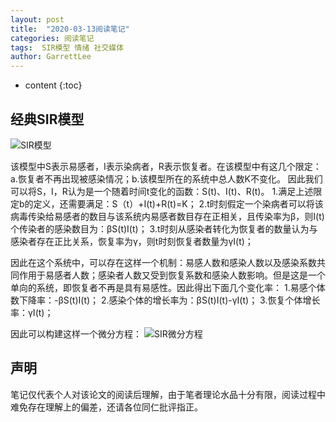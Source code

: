 ```yaml
---
layout: post
title:  "2020-03-13阅读笔记"
categories: 阅读笔记
tags:  SIR模型 情绪 社交媒体
author: GarrettLee
---
```


* content
{:toc}


## 经典SIR模型

![SIR模型](http://i1.fuimg.com/712071/4005775c83695a6c.png)

该模型中S表示易感者，I表示染病者，R表示恢复者。在该模型中有这几个限定：a.恢复者不再出现被感染情况；b.该模型所在的系统中总人数K不变化。
因此我们可以将S，I，R认为是一个随着时间t变化的函数：S(t)、I(t)、R(t)。
1.满足上述限定b的定义，还需要满足：S（t）+I(t)+R(t)=K；
2.t时刻假定一个染病者可以将该病毒传染给易感者的数目与该系统内易感者数目存在正相关，且传染率为β，则I(t)个传染者的感染数目为：βS(t)I(t)；
3.t时刻从感染者转化为恢复者的数量认为与感染者存在正比关系，恢复率为γ，则t时刻恢复者数量为γI(t)；

因此在这个系统中，可以存在这样一个机制：易感人数和感染人数以及感染系数共同作用于易感者人数；感染者人数又受到恢复系数和感染人数影响。但是这是一个单向的系统，即恢复者不再是具有易感性。因此得出下面几个变化率：
1.易感个体数下降率：-βS(t)I(t)；
2.感染个体的增长率为：βS(t)I(t)-γI(t)；
3.恢复个体增长率：γI(t)；

因此可以构建这样一个微分方程：
![SIR微分方程](http://i1.fuimg.com/712071/2908bc0b195bf4d1.png)


## 声明
笔记仅代表个人对该论文的阅读后理解，由于笔者理论水品十分有限，阅读过程中难免存在理解上的偏差，还请各位同仁批评指正。